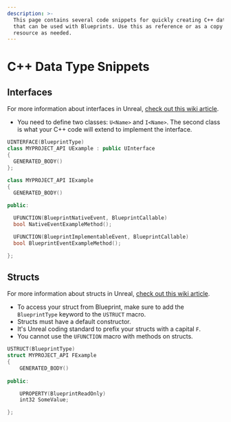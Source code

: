 ```yaml
---
description: >-
  This page contains several code snippets for quickly creating C++ data types
  that can be used with Blueprints. Use this as reference or as a copy + paste
  resource as needed.
---
```


# C++ Data Type Snippets

## Interfaces

For more information about interfaces in Unreal, [check out this wiki article](../wiki-archives/macros-and-data-types/interfaces-in-c++.md).

* You need to define two classes: `U<Name>` and `I<Name>`. The second class is what your C++ code will extend to implement the interface.

```cpp
UINTERFACE(BlueprintType)
class MYPROJECT_API UExample : public UInterface
{
  GENERATED_BODY()
};

class MYPROJECT_API IExample
{
  GENERATED_BODY()

public:

  UFUNCTION(BlueprintNativeEvent, BlueprintCallable)
  bool NativeEventExampleMethod();

  UFUNCTION(BlueprintImplementableEvent, BlueprintCallable)
  bool BlueprintEventExampleMethod();

};
```

## Structs

For more information about structs in Unreal, [check out this wiki article](../wiki-archives/macros-and-data-types/untitled.md).

* To access your struct from Blueprint, make sure to add the `BlueprintType` keyword to the `USTRUCT` macro.
* Structs must have a default constructor.
* It's Unreal coding standard to prefix your structs with a capital `F`.
* You cannot use the `UFUNCTION` macro with methods on structs.

```cpp
USTRUCT(BlueprintType)
struct MYPROJECT_API FExample
{
    GENERATED_BODY()
    
public:

    UPROPERTY(BlueprintReadOnly)
    int32 SomeValue;

};
```

